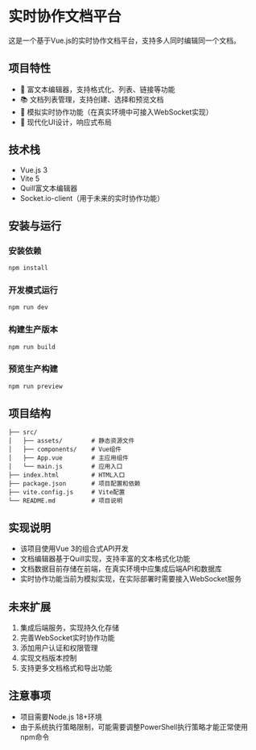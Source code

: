 # 实时协作文档平台

这是一个基于Vue.js的实时协作文档平台，支持多人同时编辑同一个文档。

## 项目特性

- 📝 富文本编辑器，支持格式化、列表、链接等功能
- 📚 文档列表管理，支持创建、选择和预览文档
- 🔄 模拟实时协作功能（在真实环境中可接入WebSocket实现）
- 🎨 现代化UI设计，响应式布局

## 技术栈

- Vue.js 3
- Vite 5
- Quill富文本编辑器
- Socket.io-client（用于未来的实时协作功能）

## 安装与运行

### 安装依赖

```bash
npm install
```

### 开发模式运行

```bash
npm run dev
```

### 构建生产版本

```bash
npm run build
```

### 预览生产构建

```bash
npm run preview
```

## 项目结构

```
├── src/
│   ├── assets/        # 静态资源文件
│   ├── components/    # Vue组件
│   ├── App.vue        # 主应用组件
│   └── main.js        # 应用入口
├── index.html         # HTML入口
├── package.json       # 项目配置和依赖
├── vite.config.js     # Vite配置
└── README.md          # 项目说明
```

## 实现说明

- 该项目使用Vue 3的组合式API开发
- 文档编辑器基于Quill实现，支持丰富的文本格式化功能
- 文档数据目前存储在前端，在真实环境中应集成后端API和数据库
- 实时协作功能当前为模拟实现，在实际部署时需要接入WebSocket服务

## 未来扩展

1. 集成后端服务，实现持久化存储
2. 完善WebSocket实时协作功能
3. 添加用户认证和权限管理
4. 实现文档版本控制
5. 支持更多文档格式和导出功能

## 注意事项

- 项目需要Node.js 18+环境
- 由于系统执行策略限制，可能需要调整PowerShell执行策略才能正常使用npm命令
